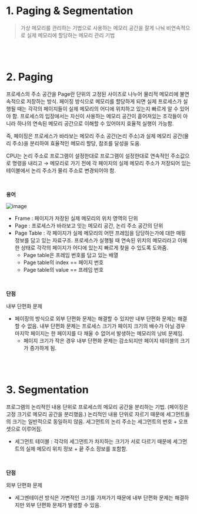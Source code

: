 # 1. Paging & Segmentation

> 가상 메모리를 관리하는 기법으로 사용하는 메모리 공간을 잘게 나눠 비연속적으로 실제 메모리에 할당하는 메모리 관리 기법
> 

<br/><br/>

# 2. Paging

프로세스의 주소 공간을 Page란 단위의 고정된 사이즈로 나누어 물리적 메모리에 불연속적으로 저장하는 방식. 페이징 방식으로 메모리를 할당하게 되면 실제 프로세스가 실행될 때는 각각의 페이지들이 실제 메모리의 어디에 위치하고 있는지 빠르게 알 수 있어야 함. 프로세스의 입장에서는 자신이 사용하는 메모리 공간이 흩어져있는 조각들이 아니라 하나의 연속된 메모리 공간으로 이해할 수 있어야지 효율적 실행이 가능함.

즉, 페이징은 프로세스가 바라보는 메모리 주소 공간(논리 주소)과 실제 메모리 공간(물리 주소)을 분리하여 효율적인 메모리 할당, 참조를 달성을 도움.

CPU는 논리 주소로 프로그램이 설정한대로 프로그램이 설정한대로 연속적인 주소값으로 명령을 내리고 → 메모리로 가기 전에 각 페이지의 실제 메모리 주소가 저장되어 있는 테이블에서 논리 주소가 물리 주소로 변경되어야 함.

<br/>

**용어**

![image](https://user-images.githubusercontent.com/100047095/194754969-f4153c86-6579-4cbd-b3c5-d4807f458d93.png)

- Frame : 페이지가 저장된 실제 메모리의 위치 영역의 단위
- Page : 프로세스가 바라보고 잇는 메모리 공간, 논리 주소 공간의 단위
- Page Table : 각 페이지가 실제 메모리의 어떤 프레임을 담당하는가에 대한 매핑 정보를 담고 있는 자료구조. 프로세스가 실행될 때 연속된 위치의 메모리라고 이해한 상태로 각각의 페이지가 어디에 있는지 빠르게 찾을 수 있도록 도와줌.
    - Page table은 프레임 번호를 담고 있는 배열
    - Page table의 index == 페이지 번호
    - Page table의 value == 프레임 번호

<br/>

**단점**

내부 단편화 문제 

- 페이징의 방식으로 외부 단편화 문제는 해결할 수 있지만 내부 단편화 문제는 해결할 수 없음. 내부 단편화 문제는 프로세스 크기가 페이지 크기의 배수가 아닐 경우 마지막 페이지는 한 페이지를 다 채울 수 없어서 발생하는 메모리의 낭비 문제임.
    - 페이지 크기가 작은 경우 내부 단편화 문제는 감소되지만 페이지 테이블의 크기가 증가하게 됨.

<br/><br/>

# 3. Segmentation

프로그램의 논리적인 내용 단위로 프로세스의 메모리 공간을 분리하는 기법. (페이징은 고정 크기로 메모리 공간을 분리했음.) 논리적인 내용 단위로 자르기 때문에 세그먼트들의 크기는 일반적으로 동일하지 않음. 세그먼트의 논리 주소는 세그먼트의 번호 + 오프셋으로 이루어짐. 

- 세그먼트 테이블 : 각각의 세그먼트가 차지하는 크기가 서로 다르기 때문에 세그먼트의 실제 메모리 위치 정보 + 끝 주소 정보를 포함함.

<br/>

**단점**

외부 단편화 문제

- 세그멘테이션 방식은 가변적인 크기를 가져가기 때문에 내부 단편화 문제는 해결하지만 외부 단편화 문제가 발생할 수 있음.
